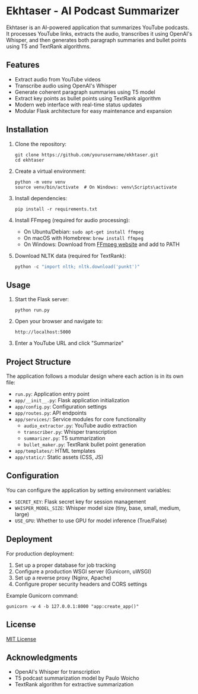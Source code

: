 # Ekhtaser - AI Podcast Summarizer

Ekhtaser is an AI-powered application that summarizes YouTube podcasts. It processes YouTube links, extracts the audio, transcribes it using OpenAI's Whisper, and then generates both paragraph summaries and bullet points using T5 and TextRank algorithms.

## Features

- Extract audio from YouTube videos
- Transcribe audio using OpenAI's Whisper
- Generate coherent paragraph summaries using T5 model
- Extract key points as bullet points using TextRank algorithm
- Modern web interface with real-time status updates
- Modular Flask architecture for easy maintenance and expansion

## Installation

1. Clone the repository:
   ```
   git clone https://github.com/yourusername/ekhtaser.git
   cd ekhtaser
   ```

2. Create a virtual environment:
   ```
   python -m venv venv
   source venv/bin/activate  # On Windows: venv\Scripts\activate
   ```

3. Install dependencies:
   ```
   pip install -r requirements.txt
   ```

4. Install FFmpeg (required for audio processing):
   - On Ubuntu/Debian: `sudo apt-get install ffmpeg`
   - On macOS with Homebrew: `brew install ffmpeg`
   - On Windows: Download from [FFmpeg website](https://ffmpeg.org/download.html) and add to PATH

5. Download NLTK data (required for TextRank):
   ```python
   python -c "import nltk; nltk.download('punkt')"
   ```

## Usage

1. Start the Flask server:
   ```
   python run.py
   ```

2. Open your browser and navigate to:
   ```
   http://localhost:5000
   ```

3. Enter a YouTube URL and click "Summarize"

## Project Structure

The application follows a modular design where each action is in its own file:

- `run.py`: Application entry point
- `app/__init__.py`: Flask application initialization
- `app/config.py`: Configuration settings
- `app/routes.py`: API endpoints
- `app/services/`: Service modules for core functionality
  - `audio_extractor.py`: YouTube audio extraction
  - `transcriber.py`: Whisper transcription
  - `summarizer.py`: T5 summarization
  - `bullet_maker.py`: TextRank bullet point generation
- `app/templates/`: HTML templates
- `app/static/`: Static assets (CSS, JS)

## Configuration

You can configure the application by setting environment variables:

- `SECRET_KEY`: Flask secret key for session management
- `WHISPER_MODEL_SIZE`: Whisper model size (tiny, base, small, medium, large)
- `USE_GPU`: Whether to use GPU for model inference (True/False)

## Deployment

For production deployment:

1. Set up a proper database for job tracking
2. Configure a production WSGI server (Gunicorn, uWSGI)
3. Set up a reverse proxy (Nginx, Apache)
4. Configure proper security headers and CORS settings

Example Gunicorn command:
```
gunicorn -w 4 -b 127.0.0.1:8000 "app:create_app()"
```

## License

[MIT License](LICENSE)

## Acknowledgments

- OpenAI's Whisper for transcription
- T5 podcast summarization model by Paulo Woicho
- TextRank algorithm for extractive summarization